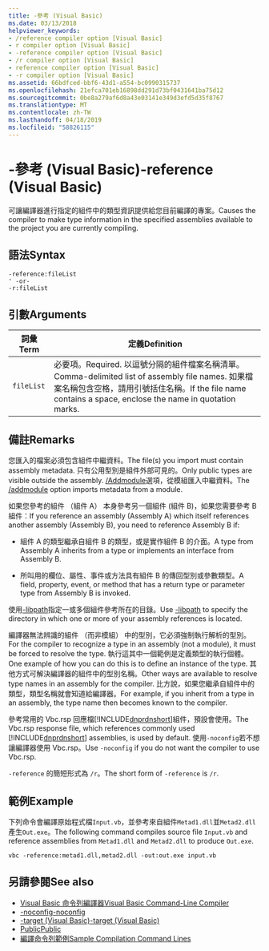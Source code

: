 ```yaml
---
title: -參考 (Visual Basic)
ms.date: 03/13/2018
helpviewer_keywords:
- /reference compiler option [Visual Basic]
- r compiler option [Visual Basic]
- -reference compiler option [Visual Basic]
- /r compiler option [Visual Basic]
- reference compiler option [Visual Basic]
- -r compiler option [Visual Basic]
ms.assetid: 66bdfced-bbf6-43d1-a554-bc0990315737
ms.openlocfilehash: 21efca701eb16898dd291d73bf0431641ba75d12
ms.sourcegitcommit: 0be8a279af6d8a43e03141e349d3efd5d35f8767
ms.translationtype: MT
ms.contentlocale: zh-TW
ms.lasthandoff: 04/18/2019
ms.locfileid: "58826115"
---
```

# <a name="-reference-visual-basic"></a><span data-ttu-id="3e049-102">-參考 (Visual Basic)</span><span class="sxs-lookup"><span data-stu-id="3e049-102">-reference (Visual Basic)</span></span>
<span data-ttu-id="3e049-103">可讓編譯器進行指定的組件中的類型資訊提供給您目前編譯的專案。</span><span class="sxs-lookup"><span data-stu-id="3e049-103">Causes the compiler to make type information in the specified assemblies available to the project you are currently compiling.</span></span>  
  
## <a name="syntax"></a><span data-ttu-id="3e049-104">語法</span><span class="sxs-lookup"><span data-stu-id="3e049-104">Syntax</span></span>  
  
```  
-reference:fileList  
' -or-  
-r:fileList  
```  
  
## <a name="arguments"></a><span data-ttu-id="3e049-105">引數</span><span class="sxs-lookup"><span data-stu-id="3e049-105">Arguments</span></span>  
  
|<span data-ttu-id="3e049-106">詞彙</span><span class="sxs-lookup"><span data-stu-id="3e049-106">Term</span></span>|<span data-ttu-id="3e049-107">定義</span><span class="sxs-lookup"><span data-stu-id="3e049-107">Definition</span></span>|  
|---|---|  
|`fileList`|<span data-ttu-id="3e049-108">必要項。</span><span class="sxs-lookup"><span data-stu-id="3e049-108">Required.</span></span> <span data-ttu-id="3e049-109">以逗號分隔的組件檔案名稱清單。</span><span class="sxs-lookup"><span data-stu-id="3e049-109">Comma-delimited list of assembly file names.</span></span> <span data-ttu-id="3e049-110">如果檔案名稱包含空格，請用引號括住名稱。</span><span class="sxs-lookup"><span data-stu-id="3e049-110">If the file name contains a space, enclose the name in quotation marks.</span></span>|  
  
## <a name="remarks"></a><span data-ttu-id="3e049-111">備註</span><span class="sxs-lookup"><span data-stu-id="3e049-111">Remarks</span></span>  
 <span data-ttu-id="3e049-112">您匯入的檔案必須包含組件中繼資料。</span><span class="sxs-lookup"><span data-stu-id="3e049-112">The file(s) you import must contain assembly metadata.</span></span> <span data-ttu-id="3e049-113">只有公用型別是組件外部可見的。</span><span class="sxs-lookup"><span data-stu-id="3e049-113">Only public types are visible outside the assembly.</span></span> <span data-ttu-id="3e049-114">[/Addmodule](../../../visual-basic/reference/command-line-compiler/addmodule.md)選項，從模組匯入中繼資料。</span><span class="sxs-lookup"><span data-stu-id="3e049-114">The [/addmodule](../../../visual-basic/reference/command-line-compiler/addmodule.md) option imports metadata from a module.</span></span>  
  
 <span data-ttu-id="3e049-115">如果您參考的組件 （組件 A） 本身參考另一個組件 (組件 B)，如果您需要參考 B 組件：</span><span class="sxs-lookup"><span data-stu-id="3e049-115">If you reference an assembly (Assembly A) which itself references another assembly (Assembly B), you need to reference Assembly B if:</span></span>  
  
-   <span data-ttu-id="3e049-116">組件 A 的類型繼承自組件 B 的類型，或是實作組件 B 的介面。</span><span class="sxs-lookup"><span data-stu-id="3e049-116">A type from Assembly A inherits from a type or implements an interface from Assembly B.</span></span>  
  
-   <span data-ttu-id="3e049-117">所叫用的欄位、屬性、事件或方法具有組件 B 的傳回型別或參數類型。</span><span class="sxs-lookup"><span data-stu-id="3e049-117">A field, property, event, or method that has a return type or parameter type from Assembly B is invoked.</span></span>  
  
 <span data-ttu-id="3e049-118">使用[-libpath](../../../visual-basic/reference/command-line-compiler/libpath.md)指定一或多個組件參考所在的目錄。</span><span class="sxs-lookup"><span data-stu-id="3e049-118">Use [-libpath](../../../visual-basic/reference/command-line-compiler/libpath.md) to specify the directory in which one or more of your assembly references is located.</span></span>  
  
 <span data-ttu-id="3e049-119">編譯器無法辨識的組件 （而非模組） 中的型別，它必須強制執行解析的型別。</span><span class="sxs-lookup"><span data-stu-id="3e049-119">For the compiler to recognize a type in an assembly (not a module), it must be forced to resolve the type.</span></span> <span data-ttu-id="3e049-120">執行這其中一個範例是定義類型的執行個體。</span><span class="sxs-lookup"><span data-stu-id="3e049-120">One example of how you can do this is to define an instance of the type.</span></span> <span data-ttu-id="3e049-121">其他方式可解決編譯器的組件中的型別名稱。</span><span class="sxs-lookup"><span data-stu-id="3e049-121">Other ways are available to resolve type names in an assembly for the compiler.</span></span> <span data-ttu-id="3e049-122">比方說，如果您繼承自組件中的類型，類型名稱就會知道給編譯器。</span><span class="sxs-lookup"><span data-stu-id="3e049-122">For example, if you inherit from a type in an assembly, the type name then becomes known to the compiler.</span></span>  
  
 <span data-ttu-id="3e049-123">參考常用的 Vbc.rsp 回應檔[!INCLUDE[dnprdnshort](~/includes/dnprdnshort-md.md)]組件，預設會使用。</span><span class="sxs-lookup"><span data-stu-id="3e049-123">The Vbc.rsp response file, which references commonly used [!INCLUDE[dnprdnshort](~/includes/dnprdnshort-md.md)] assemblies, is used by default.</span></span> <span data-ttu-id="3e049-124">使用`-noconfig`若不想讓編譯器使用 Vbc.rsp。</span><span class="sxs-lookup"><span data-stu-id="3e049-124">Use `-noconfig` if you do not want the compiler to use Vbc.rsp.</span></span>  
  
 <span data-ttu-id="3e049-125">`-reference` 的簡短形式為 `/r`。</span><span class="sxs-lookup"><span data-stu-id="3e049-125">The short form of `-reference` is `/r`.</span></span>  
  
## <a name="example"></a><span data-ttu-id="3e049-126">範例</span><span class="sxs-lookup"><span data-stu-id="3e049-126">Example</span></span>  
 <span data-ttu-id="3e049-127">下列命令會編譯原始程式檔`Input.vb`，並參考來自組件`Metad1.dll`並`Metad2.dll`產生`Out.exe`。</span><span class="sxs-lookup"><span data-stu-id="3e049-127">The following command compiles source file `Input.vb` and reference assemblies from `Metad1.dll` and `Metad2.dll` to produce `Out.exe`.</span></span>  
  
```console
vbc -reference:metad1.dll,metad2.dll -out:out.exe input.vb  
```  
  
## <a name="see-also"></a><span data-ttu-id="3e049-128">另請參閱</span><span class="sxs-lookup"><span data-stu-id="3e049-128">See also</span></span>

- [<span data-ttu-id="3e049-129">Visual Basic 命令列編譯器</span><span class="sxs-lookup"><span data-stu-id="3e049-129">Visual Basic Command-Line Compiler</span></span>](../../../visual-basic/reference/command-line-compiler/index.md)
- [<span data-ttu-id="3e049-130">-noconfig</span><span class="sxs-lookup"><span data-stu-id="3e049-130">-noconfig</span></span>](../../../visual-basic/reference/command-line-compiler/noconfig.md)
- [<span data-ttu-id="3e049-131">-target (Visual Basic)</span><span class="sxs-lookup"><span data-stu-id="3e049-131">-target (Visual Basic)</span></span>](../../../visual-basic/reference/command-line-compiler/target.md)
- [<span data-ttu-id="3e049-132">Public</span><span class="sxs-lookup"><span data-stu-id="3e049-132">Public</span></span>](../../../visual-basic/language-reference/modifiers/public.md)
- [<span data-ttu-id="3e049-133">編譯命令列範例</span><span class="sxs-lookup"><span data-stu-id="3e049-133">Sample Compilation Command Lines</span></span>](../../../visual-basic/reference/command-line-compiler/sample-compilation-command-lines.md)
